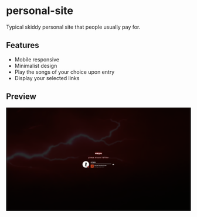 # personal-site
 Typical skiddy personal site that people usually pay for.

## Features
- Mobile responsive
- Minimalist design
- Play the songs of your choice upon entry
- Display your selected links

## Preview
![preview](https://raw.githubusercontent.com/emppu-dev/personal-site/main/assets/media/preview.png?token=GHSAT0AAAAAACGCNTQCMD2WCIBIAVTQX6QGZJ5SVMQ)
